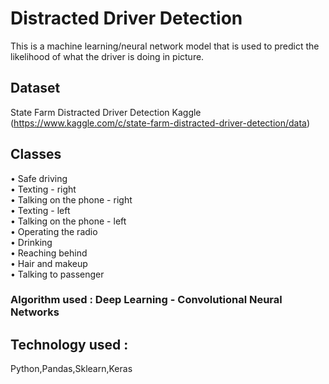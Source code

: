 # Distracted Driver Detection
This is a machine learning/neural network model that is used to predict the likelihood of what the driver is doing in picture. 
## Dataset  
State Farm Distracted Driver Detection Kaggle
(https://www.kaggle.com/c/state-farm-distracted-driver-detection/data)
## Classes
• Safe driving <br />
• Texting - right <br />
• Talking on the phone - right <br />
• Texting - left <br />
• Talking on the phone - left <br />
• Operating the radio <br />
• Drinking <br />
• Reaching behind <br />
• Hair and makeup <br />
• Talking to passenger <br />
### Algorithm used : Deep Learning - Convolutional Neural Networks
## Technology used : 
Python,Pandas,Sklearn,Keras


